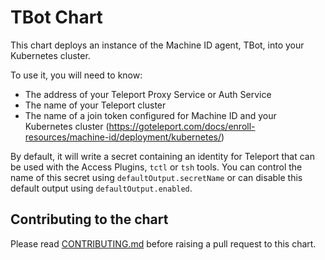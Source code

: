 # TBot Chart

This chart deploys an instance of the Machine ID agent, TBot, into your 
Kubernetes cluster.

To use it, you will need to know:

- The address of your Teleport Proxy Service or Auth Service
- The name of your Teleport cluster
- The name of a join token configured for Machine ID and your Kubernetes cluster
  (https://goteleport.com/docs/enroll-resources/machine-id/deployment/kubernetes/)

By default, it will write a secret containing an identity for Teleport that can
be used with the Access Plugins, `tctl` or `tsh` tools. You can control the name
of this secret using `defaultOutput.secretName` or can disable this default
output using `defaultOutput.enabled`.

## Contributing to the chart

Please read [CONTRIBUTING.md](../CONTRIBUTING.md) before raising a pull request to this chart.